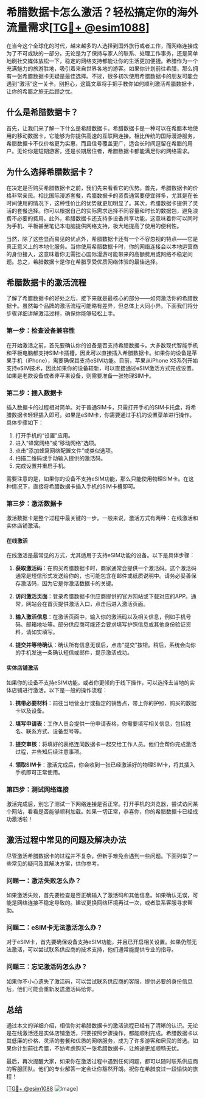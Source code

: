 # 希腊数据卡怎么激活？轻松搞定你的海外流量需求[[TG💪+ @esim1088](https://t.me/s/esim1088)]

在当今这个全球化的时代，越来越多的人选择到国外旅行或者工作，而网络连接成为了不可或缺的一部分。无论是为了保持与家人的联系、处理工作事务，还是简单地刷社交媒体放松一下，稳定的网络支持都能让你的生活更加便捷。希腊作为一个充满魅力的旅游胜地，吸引着来自世界各地的游客。如果你计划前往希腊，那么拥有一张希腊数据卡无疑是最佳选择。不过，很多初次使用希腊数据卡的朋友可能会遇到“激活”这一关卡。别担心，这篇文章将手把手教你如何顺利激活希腊数据卡，让你的希腊之旅无后顾之忧。

## 什么是希腊数据卡？

首先，让我们来了解一下什么是希腊数据卡。希腊数据卡是一种可以在希腊本地使用的移动数据卡，它能够为你提供高速的互联网连接。相比传统的国际漫游服务，希腊数据卡不仅价格更为实惠，而且信号覆盖更广，适合长时间逗留在希腊的用户。无论你是短期游客，还是长期居住者，希腊数据卡都能满足你的网络需求。

## 为什么选择希腊数据卡？

在决定是否购买希腊数据卡之前，我们先来看看它的优势。首先，希腊数据卡的价格非常亲民。相比国际漫游套餐，希腊数据卡的资费通常要便宜得多，尤其是在长时间使用的情况下，这种性价比的优势就更加明显了。其次，希腊数据卡提供了灵活的套餐选择。你可以根据自己的实际需求选择不同容量和时长的数据包，避免浪费不必要的费用。此外，希腊数据卡还支持多设备共享功能，这意味着你可以同时为手机、平板甚至笔记本电脑提供网络支持，极大地提高了使用的便利性。

当然，除了这些显而易见的优点外，希腊数据卡还有一个不容忽视的特点——它是真正意义上的本地化服务。当你使用希腊数据卡时，你的网络连接会以本地运营商的身份接入，这意味着你无需担心国际漫游可能带来的高额费用或网络不稳定问题。总之，希腊数据卡是你在希腊享受优质网络体验的最佳选择。

## 希腊数据卡的激活流程

了解了希腊数据卡的好处之后，接下来就是最核心的部分——如何激活你的希腊数据卡。虽然每个品牌的激活流程可能略有差异，但总体上大同小异。下面我们将分步骤详细讲解激活过程，确保你能够轻松上手。

### 第一步：检查设备兼容性

在开始激活之前，首先要确认你的设备是否支持希腊数据卡。大多数现代智能手机和平板电脑都支持SIM卡插槽，因此可以直接插入希腊数据卡。如果你的设备是苹果手机（iPhone），需要确保其支持eSIM功能。目前，苹果从iPhone XS系列开始支持eSIM技术，因此如果你的设备较新，可以直接通过eSIM激活方式完成设置。如果是老款设备或者非苹果设备，则需要准备一张物理SIM卡。

### 第二步：插入数据卡

插入数据卡的过程相对简单。对于普通SIM卡，只需打开手机的SIM卡托盘，将希腊数据卡轻轻插入即可。如果是eSIM卡，你需要通过手机的设置菜单进行操作。具体步骤如下：

1. 打开手机的“设置”应用。
2. 进入“蜂窝网络”或“移动网络”选项。
3. 点击“添加蜂窝网络配置文件”或类似选项。
4. 扫描二维码或手动输入提供的激活码。
5. 完成设置并重启手机。

需要注意的是，如果你的设备不支持eSIM功能，那么只能使用物理SIM卡。在这种情况下，直接将希腊数据卡插入手机的SIM卡槽即可。

### 第三步：激活数据卡

激活数据卡是整个过程中最关键的一步。一般来说，激活方式有两种：在线激活和实体店铺激活。

#### 在线激活

在线激活是最常见的方式，尤其适用于支持eSIM功能的设备。以下是具体步骤：

1. **获取激活码**：在购买希腊数据卡时，商家通常会提供一个激活码。这个激活码通常是短信形式发送给你的，也可能包含在邮件或纸质说明中。请务必妥善保存激活码，因为它是你激活数据卡的关键。

2. **访问激活页面**：登录希腊数据卡供应商提供的官方网站或下载对应的APP。通常，网站会在首页提供激活入口，点击后进入激活页面。

3. **输入激活信息**：在激活页面中，输入你的激活码以及相关信息，例如手机号码、邮箱地址等。部分供应商可能还会要求填写护照信息或其他身份验证资料，请如实填写。

4. **提交并等待确认**：确认所有信息无误后，点击“提交”按钮。稍后，系统会向你的手机发送一条确认短信或邮件，提示激活成功。

#### 实体店铺激活

如果你的设备不支持eSIM功能，或者你更倾向于线下操作，可以选择去当地的实体店铺进行激活。以下是一般的操作流程：

1. **携带必要材料**：前往当地营业厅或指定的销售点，带上你的护照、购买的数据卡以及设备。

2. **填写申请表**：工作人员会提供一份申请表格，你需要填写相关信息，包括姓名、联系方式、设备型号等。

3. **提交审核**：将填好的表格连同数据卡一起交给工作人员。他们会帮你完成激活过程，并告知后续注意事项。

4. **领取SIM卡**：激活完成后，你会收到一张已经激活好的物理SIM卡，将其插入手机即可正常使用。

### 第四步：测试网络连接

激活完成后，别忘了测试一下网络连接是否正常。打开手机的浏览器，尝试访问某个网站，看看是否能够顺利加载。如果一切正常，恭喜你，你的希腊数据卡已经成功激活啦！

## 激活过程中常见的问题及解决办法

尽管激活希腊数据卡的过程并不复杂，但新手难免会遇到一些问题。下面列举了一些常见的疑问及其解决方案，供你参考。

### 问题一：激活失败怎么办？

如果激活失败，首先要检查是否正确输入了激活码和其他信息。如果确认无误，可能是网络连接不稳定导致的。建议更换网络环境再试一次，或者联系客服寻求帮助。

### 问题二：eSIM卡无法激活怎么办？

对于eSIM卡，首先要确保设备支持eSIM功能，并且已开启相关设置。如果仍然无法激活，可以尝试联系供应商的技术支持，他们通常能提供专业的指导。

### 问题三：忘记激活码怎么办？

如果你不小心遗失了激活码，可以尝试联系供应商的客服，提供必要的身份信息后，他们可能会重新发送激活码给你。

## 总结

通过本文的详细介绍，相信你对希腊数据卡的激活流程已经有了清晰的认识。无论是在线激活还是实体店铺激活，只要按照步骤操作，都能顺利完成。希腊数据卡以其低廉的价格、灵活的套餐和优质的网络服务，成为了许多游客和居民的首选。如果你计划前往希腊，不妨考虑购买一张希腊数据卡，让旅途更加顺畅无忧。

最后，再次提醒大家，如果你在激活过程中遇到任何问题，都可以随时联系供应商的客服团队。他们的专业解答一定会让你豁然开朗。祝你在希腊度过一段愉快的旅程！

[[TG💪+ @esim1088](https://t.me/s/esim1088) ![Image](https://i.postimg.cc/4NQfJmqS/Snipaste-2025-05-13-00-14-12.png)]